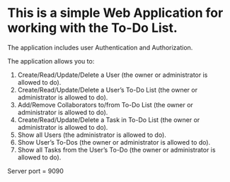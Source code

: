 # This is a simple Web Application for working with the To-Do List.

The application includes user Authentication and Authorization.

The application allows you to:
1. Create/Read/Update/Delete a User (the owner or administrator is allowed to do).
2. Create/Read/Update/Delete a User’s To-Do List (the owner or administrator is allowed to do).
4. Add/Remove Collaborators to/from To-Do List (the owner or administrator is allowed to do).
5. Create/Read/Update/Delete a Task in To-Do List (the owner or administrator is allowed to do).
6. Show all Users (the administrator is allowed to do).
7. Show User’s To-Dos (the owner or administrator is allowed to do).
8. Show all Tasks from the User’s To-Do (the owner or administrator is allowed to do).

Server port = 9090



